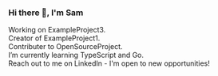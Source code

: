 ### Hi there 👋, I'm Sam

Working on ExampleProject3.<br/>
Creator of ExampleProject1.<br/>
Contributer to OpenSourceProject.<br/>
I’m currently learning TypeScript and Go.<br/>
Reach out to me on LinkedIn - I'm open to new opportunities!<br/>


